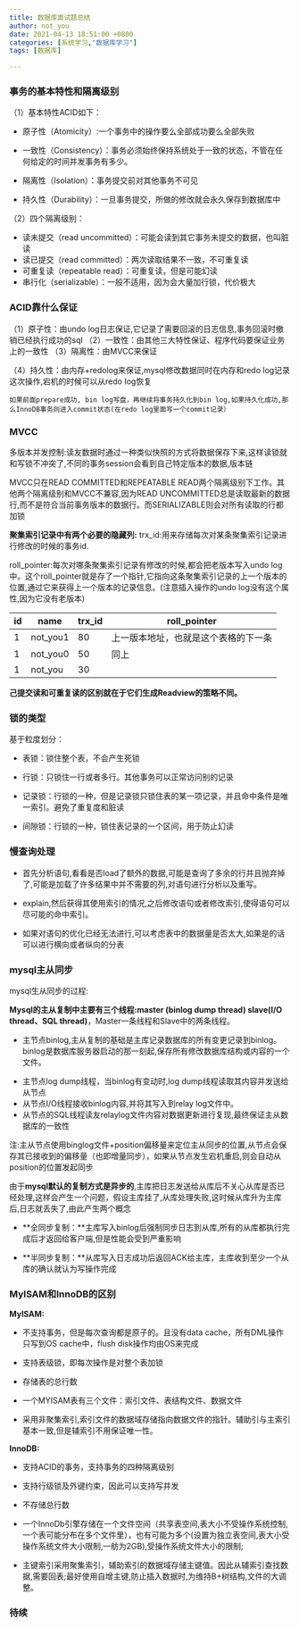```yaml
---
title: 数据库面试题总结
author: not_you
date: 2021-04-13 18:51:00 +0800
categories: [系统学习,"数据库学习"]
tags: [数据库]

---
```




### 事务的基本特性和隔离级别

（1）基本特性ACID如下：

- 原子性（Atomicity）:一个事务中的操作要么全部成功要么全部失败

- 一致性（Consistency）：事务必须始终保持系统处于一致的状态，不管在任何给定的时间并发事务有多少。

- 隔离性（Isolation）：事务提交前对其他事务不可见

- 持久性（Durability）：一旦事务提交，所做的修改就会永久保存到数据库中

（2）四个隔离级别：

- 读未提交（read uncommitted）：可能会读到其它事务未提交的数据，也叫脏读
- 读已提交（read committed）：两次读取结果不一致，不可重复读
- 可重复读（repeatable read）：可重复读，但是可能幻读
- 串行化（serializable）：一般不适用，因为会大量加行锁，代价极大 

### ACID靠什么保证

（1）原子性：由undo log日志保证,它记录了需要回滚的日志信息,事务回滚时撤销已经执行成功的sql
（2）一致性：由其他三大特性保证、程序代码要保证业务上的一致性
（3）隔离性：由MVCC来保证

（4）持久性：由内存+redolog来保证,mysql修改数据同时在内存和redo log记录这次操作,宕机的时候可以从redo Iog恢复

``` InnoDB redo log 写盘 InnoDB事务进入prepare状态
如果前面prepare成功, bin log写盘，再继续将事务持久化到bin log,如果持久化成功,那么InnoDB事务则进入commit状态(在redo log里面写一个commit记录）
```

### MVCC

多版本并发控制:读友数据时通过一种类似快照的方式将数据保存下来,这样读锁就和写锁不冲突了,不同的事务session会看到自己特定版本的数据,版本链

MVCC只在READ COMMITTED和REPEATABLE READ两个隔离级别下工作。其他两个隔离级别和MVCC不兼容,因为READ UNCOMMITTED总是读取最新的数据行,而不是符合当前事务版本的数据行。而SERIALIZABLE则会对所有读取的行都加锁

**聚集索引记录中有两个必要的隐藏列:**
trx_id:用来存储每次对某条聚集索引记录进行修改的时候的事务id.

roll_pointer:每次对哪条聚集索引记录有修改的时候,都会把老版本写入undo log中。这个roll_pointer就是存了一个指针,它指向这条聚集索引记录的上一个版本的位置,通过它来获得上一个版本的记录信息。(注意插入操作的undo log没有这个属性,因为它没有老版本)

| id   | name     | trx_id | roll_pointer                         |
| ---- | -------- | ------ | ------------------------------------ |
| 1    | not_you1 | 80     | 上一版本地址，也就是这个表格的下一条 |
| 1    | not_you0 | 50     | 同上                                 |
| 1    | not_you  | 30     |                                      |



**己提交读和可重复读的区别就在于它们生成Readview的策略不同。**

### 锁的类型

基于粒度划分：

- 表锁：锁住整个表，不会产生死锁

- 行锁：只锁住一行或者多行。其他事务可以正常访问别的记录

- 记录锁：行锁的一种，但是记录锁只锁住表的某一项记录，并且命中条件是唯一索引。避免了重复度和脏读

- 间隙锁：行锁的一种，锁住表记录的一个区间，用于防止幻读

### 慢查询处理

- 首先分析语句,看看是否load了额外的数据,可能是查询了多余的行并且抛弃掉了,可能是加载了许多结果中并不需要的列,对语句进行分析以及重写。

- explain,然后获得其使用索引的情况,之后修改语句或者修改索引,使得语句可以尽可能的命中索引。

- 如果对语句的优化已经无法进行,可以考虑表中的数据量是否太大,如果是的话可以进行横向或者纵向的分表

### mysql主从同步

mysql生从同步的过程:

**Mysql的主从复制中主要有三个线程:master (binlog dump thread) slave(I/O thread、SQL thread)**，Master一条线程和Slave中的两条线程。

* 主节点binlog,主从复制的基础是主库记录数据库的所有变更记录到binlog。binlog是数据库服务器启动的那一刻起,保存所有修改数据库结构或内容的一个文件。

- 主节点log dump线程，当binlog有变动时,log dump线程读取其内容并发送给从节点
- 从节点I/O线程接收binlog内容,并将其写入到relay log文件中。
- 从节点的SQL线程读友relaylog文件内容对数据更新进行复现,最终保证主从数据库的一致性

注:主从节点使用binglog文件+position偏移量来定位主从同步的位置,从节点会保存其已接收到的偏移量（也即增量同步），如果从节点发生宕机重启,则会自动从position的位置发起同步

由于**mysql默认的复制方式是异步的**,主库把日志发送给从库后不关心从库是否已经处理,这样会产生一个问题，假设主库挂了,从库处理失败,这时候从库升为主库后,日志就丢失了,由此产生两个概念

- **全同步复制：**主库写入binlog后强制同步日志到从库,所有的从库都执行完成后才返回给客户端,但是性能会受到严重影响

- **半同步复制：**从库写入日志成功后返回ACK给主库，主库收到至少一个从库的确认就认为写操作完成

### MyISAM和InnoDB的区别

**MyISAM:**

- 不支持事务，但是每次查询都是原子的。且没有data cache，所有DML操作只写到OS cache中，flush disk操作均由OS来完成

- 支持表级锁，即每次操作是对整个表加锁

- 存储表的总行数

- 一个MYISAM表有三个文件：索引文件、表结构文件、数据文件

- 采用非聚集索引,索引文件的数据域存储指向数据文件的指针。辅助引与主索引基本一致,但是辅索引不用保证唯一性。

**InnoDB:**

- 支持ACID的事务，支持事务的四种隔离级别
- 支持行级锁及外键约束，因此可以支持写并发
- 不存储总行数
- 一个InnoDb引擎存储在一个文件空间（共享表空间,表大小不受操作系统控制,一个表可能分布在多个文件里），也有可能为多个(设置为独立表空间,表大小受操作系统文件大小限制,一舫为2GB),受操作系统文件大小的限制;

- 主键索引采用聚集索引，辅助索引的数据域存储主键值。因此从辅索引查找数据,需要回表;最好使用自增主键,防止插入数据时,为维持B+树结构,文件的大调整。

### 待续





